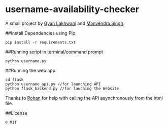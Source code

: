 # username-availability-checker
A small project by [Gyan Lakhwani](https://github.com/gyanl) and [Manvendra Singh](https://github.com/manu-chroma).

##Install Dependencies using Pip
```
pip install -r requirements.txt
```

##Running script in terminal/command prompt
```
python username.py
```

##Running the web app
```
cd flask
python username_api.py //for launching API
python flask_backend.py //for lauching the Website
```

Thanks to [Rohan](https://github.com/rhnvrm) for help with calling the API asynchronously from the html file.

##License
```
© MIT 
```
